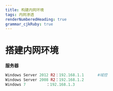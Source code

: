 ```yaml
---
title: 构建内网环境
tags: 内网渗透
renderNumberedHeading: true
grammar_cjkRuby: true
---
```


# 搭建内网环境
**服务器**
``` php
Windows Server 2012 R2：192.168.1.1      #域控
Windows Server 2008 R2：192.168.1.2
Windows 7         ：192.168.1.3
```

